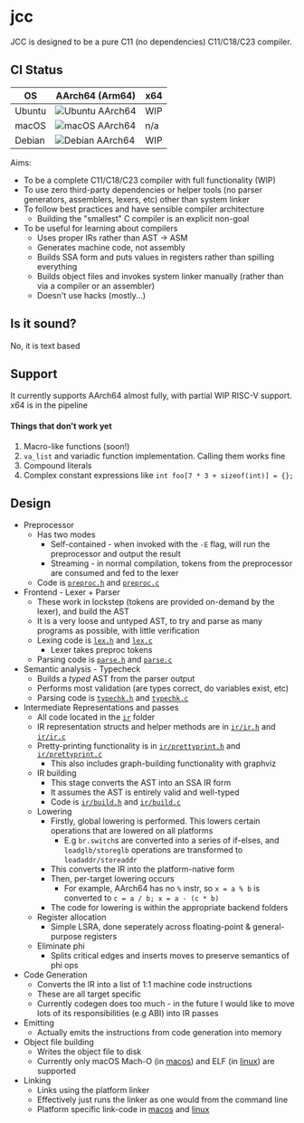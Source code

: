 # jcc

JCC is designed to be a pure C11 (no dependencies) C11/C18/C23 compiler. 

## CI Status

| OS     | AArch64 (Arm64)                                                                                   | x64 |
|--------|---------------------------------------------------------------------------------------------------|-----|
| Ubuntu | ![Ubuntu AArch64](https://github.com/john-h-k/jcc/actions/workflows/ubuntu-aarch64.yml/badge.svg) | WIP |
| macOS  | ![macOS AArch64](https://github.com/john-h-k/jcc/actions/workflows/macos-aarch64.yml/badge.svg)   | n/a |
| Debian | ![Debian AArch64](https://github.com/john-h-k/jcc/actions/workflows/debian-aarch64.yml/badge.svg) | WIP |

Aims:
* To be a complete C11/C18/C23 compiler with full functionality (WIP)
* To use zero third-party dependencies or helper tools (no parser generators, assemblers, lexers, etc) other than system linker
* To follow best practices and have sensible compiler architecture
  * Building the "smallest" C compiler is an explicit non-goal
* To be useful for learning about compilers
  * Uses proper IRs rather than AST -> ASM
  * Generates machine code, not assembly
  * Builds SSA form and puts values in registers rather than spilling everything
  * Builds object files and invokes system linker manually (rather than via a compiler or an assembler)
  * Doesn't use hacks (mostly...)

## Is it sound?
No, it is text based

## Support

It currently supports AArch64 almost fully, with partial WIP RISC-V support. x64 is in the pipeline

#### Things that don't work yet

1. Macro-like functions (soon!)
2. `va_list` and variadic function implementation. Calling them works fine
3. Compound literals
4. Complex constant expressions like `int foo[7 * 3 + sizeof(int)] = {};`

## Design

* Preprocessor
  * Has two modes
    * Self-contained - when invoked with the `-E` flag, will run the preprocessor and output the result
    * Streaming - in normal compilation, tokens from the preprocessor are consumed and fed to the lexer
  * Code is [`preproc.h`](preproc.h) and [`preproc.c`](preproc.c)
* Frontend - Lexer + Parser
  * These work in lockstep (tokens are provided on-demand by the lexer), and build the AST
  * It is a very loose and untyped AST, to try and parse as many programs as possible, with little verification
  * Lexing code is [`lex.h`](lex.h) and [`lex.c`](lex.c)
    * Lexer takes preproc tokens
  * Parsing code is [`parse.h`](parse.h) and [`parse.c`](parse.c)
* Semantic analysis - Typecheck
  * Builds a _typed_ AST from the parser output
  * Performs most validation (are types correct, do variables exist, etc)
  * Parsing code is [`typechk.h`](typechk.h) and [`typechk.c`](typechk.c)
* Intermediate Representations and passes
  * All code located in the [`ir`](ir) folder
  * IR representation structs and helper methods are in [`ir/ir.h`](ir/ir.h) and [`ir/ir.c`](ir/ir.c)
  * Pretty-printing functionality is in [`ir/prettyprint.h`](ir/prettyprint.h) and [`ir/prettyprint.c`](ir/prettyprint.c)
    * This also includes graph-building functionality with graphviz
  * IR building
    * This stage converts the AST into an SSA IR form
    * It assumes the AST is entirely valid and well-typed
    * Code is [`ir/build.h`](ir/build.h) and [`ir/build.c`](ir/build.c)
  * Lowering
    * Firstly, global lowering is performed. This lowers certain operations that are lowered on all platforms
      * E.g `br.switch`s are converted into a series of if-elses, and `loadglb/storeglb` operations are transformed to `loadaddr/storeaddr`
    * This converts the IR into the platform-native form
    * Then, per-target lowering occurs
      * For example, AArch64 has no `%` instr, so `x = a % b` is converted to `c = a / b; x = a - (c * b)`
    * The code for lowering is within the appropriate backend folders
  * Register allocation
    * Simple LSRA, done seperately across floating-point & general-purpose registers
  * Eliminate phi
    * Splits critical edges and inserts moves to preserve semantics of phi ops
* Code Generation
  * Converts the IR into a list of 1:1 machine code instructions
  * These are all target specific
  * Currently codegen does too much - in the future I would like to move lots of its responsibilities (e.g ABI) into IR passes
* Emitting
  * Actually emits the instructions from code generation into memory
* Object file building
  * Writes the object file to disk
  * Currently only macOS Mach-O (in [macos](./macos)) and ELF (in [linux](./linux)) are supported
* Linking
  * Links using the platform linker
  * Effectively just runs the linker as one would from the command line
  * Platform specific link-code in [macos](./macos) and [linux](./linux)


